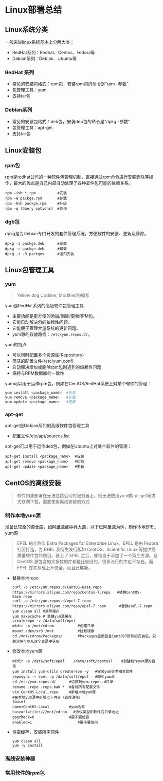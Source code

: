 # Linux部署总结

## Linux系统分类

一般来说linux系统基本上分两大类：

- RedHat系列：Redhat、Centos、Fedora等
- Debian系列：Debian、Ubuntu等

### RedHat 系列

- 常见的安装包格式：rpm包，安装rpm包的命令是“rpm -参数”
- 包管理工具：yum
- 支持tar包

### Debian系列

- 常见的安装包格式：deb包，安装deb包的命令是“dpkg -参数”
- 包管理工具：apt-get
- 支持tar包

## Linux安装包

### rpm包

rpm是redhat公司的一种软件包管理机制，直接通过rpm命令进行安装删除等操作，最大的优点是自己内部自动处理了各种软件包可能的依赖关系。

```shell
rpm -ivh *.rpm			#安装
rpm -e packge.rpm		#卸载
rpm -Uvh packge.rpm		#升级
rpm -q [Query options]	#查询
```

### dgb包

dpkg是为Debian专门开发的套件管理系统，方便软件的安装、更新及移除。

```shell
dpkg -i packge.deb		#安装
dpkg -r packge.deb		#卸载
dpkg -i -R packges		#递归安装
```

## Linux包管理工具

### yum

> Yellow dog Updater, Modified的缩写

yum是RedHat系列的高级软件包管理工具

- 主要功能是更方便的添加/删除/更新RPM包。
- 它能自动解决包的依赖性问题。
- 它能便于管理大量系统的更新问题。
- yum源的存放路径：`/etc/yum.repos.d/`。

yum的特点

- 可以同时配置多个资源库(Repository)
- 简洁的配置文件(/etc/yum.conf)
- 自动解决增加或删除rpm包时遇到的倚赖性问题
- 保持与RPM数据库的一致性

yum可以用于运作rpm包，例如在CentOS/RedHat系统上对某个软件的管理：

```bash
yum install <package_name>	#安装
yum remove <package_name>	#卸载
yum update <package_name>	#更新
```

### apt-get

apt-get是Debian系列的高级软件包管理工具

- 配置文件/etc/apt/sources.list

apt-get可以用于运作deb包，例如在Ubuntu上对某个软件的管理：

```shell
apt-get install <package_name>	#安装
apt-get remove <package_name>	#卸载
apt-get update <package_name>	#更新
```

## CentOS的离线安装

> 软件如果部署在无法连接公网的服务器上，则无法使用yum或apt-get等方式联网下载，需要使用离线安装的方式

### 制作本地yum源

准备比较全的源仓库，如[阿里源](https://developer.aliyun.com/mirror/)或[中科大源](https://mirrors.ustc.edu.cn/help/)，以下已阿里源为例，制作本地EPEL yum源

> EPEL 的全称叫 Extra Packages for Enterprise Linux。EPEL 是由 Fedora 社区打造，为 RHEL 及衍生发行版如 CentOS、Scientific Linux 等提供高质量软件包的项目。装上了 EPEL 之后，就相当于添加了一个第三方源。且CentOS 源包含的大多数的库都是比较旧的，很多流行的库也不存在。而EPEL 在其基础上不仅全，而且还够新。

- 替换本地repo

  ```shell
  curl -o /etc/yum.repos.d/CentOS-Base.repo https://mirrors.aliyun.com/repo/Centos-7.repo	#替换CentOS-Base.repo
  curl -o /etc/yum.repos.d/epel-7.repo https://mirrors.aliyun.com/repo/epel-7.repo 		#替换epel-7.repo
  yum clean all	#清除缓存
  yum makecache	# 重建yum源缓存
  createrepo -v /data/soft/epel
  mkdir -p /mnt/cdrom			#创建目录
  mount /dev/sr0 /mnt			#挂载镜像
  cd /mnt/cdrom/Packages/		#Packages里面包含CentOS7所有的安装包，安装软件可以从这个目录中获取
  ```

- 修改本地yum源

  ```shell
  mkdir -p /data/soft/epel    /data/soft/centos7	#创建制作yum源的目录
  yum install yum-utils createrepo -y	#安装yum仓库相关软件
  reposync -r epel -p /data/soft/epel	#同步yum源
  cd /etc/yum.repos.d/		#切换到yum.repos.d目录
  rename .repo .repo.bak *	#备份所有配置文件
  vim CentOS-Local.repo		#新增本地yum源
  #在本地yum源中新增以下内容（去掉注释）
  [base]
  name=CentOS-Local   		#yum名称
  baseurl=file:///mnt/cdrom   #协议类型和软件包目录地址
  gpgcheck=0   				#要不要检查
  enabled=1 					#要不要使用
  ```

- 清空缓存，安装所需软件

  ```shell
  yum clean all
  yum -y install
  ```

### 离线安装神器

### 常用软件的rpm包

